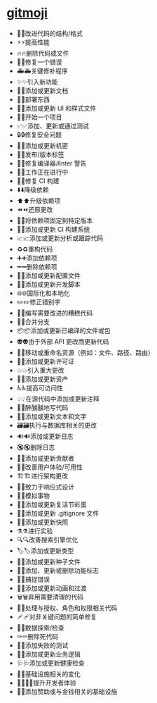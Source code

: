 # [gitmoji](https://gitmoji.dev)

- 🎨:art:改进代码的结构/格式
- ⚡:zap:提高性能
- 🔥:fire:删除代码或文件
- 🐛:bug:修复一个错误
- 🚑️:ambulance:关键修补程序
- ✨:sparkles:引入新功能
- 📝:memo:添加或更新文档
- 🚀:rocket:部署东西
- 💄:lipstick:添加或更新 UI 和样式文件
- 🎉:tada:开始一个项目
- ✅:white_check_mark:添加、更新或通过测试
- 🔒️:lock:修复安全问题
- 🔐:closed_lock_with_key:添加或更新机密
- 🔖:bookmark:发布/版本标签
- 🚨:rotating_light:修复编译器/linter 警告
- 🚧:construction:工作正在进行中
- 💚:green_heart:修复 CI 构建
- ⬇️:arrow_down:降级依赖
- ⬆️:arrow_up:升级依赖项
- ⏪️:rewind:还原更改
- 📌:pushpin:将依赖项固定到特定版本
- 👷:construction_worker:添加或更新 CI 构建系统
- 📈:chart_with_upwards_trend:添加或更新分析或跟踪代码
- ♻️:recycle:重构代码
- ➕:heavy_plus_sign:添加依赖项
- ➖:heavy_minus_sign:删除依赖项
- 🔧:wrench:添加或更新配置文件
- 🔨:hammer:添加或更新开发脚本
- 🌐:globe_with_meridians:国际化和本地化
- ✏️:pencil2:修正错别字
- 💩:poop:编写需要改进的糟糕代码
- 🔀:twisted_rightwards_arrows:合并分支
- 📦️:package:添加或更新已编译的文件或包
- 👽️:alien:由于外部 API 更改而更新代码
- 🚚:truck:移动或重命名资源（例如：文件、路径、路由）
- 📄:page_facing_up:添加或更新许可证
- 💥:boom:引入重大更改
- 🍱:bento:添加或更新资产
- ♿️:wheelchair:提高可访问性
- 💡:bulb:在源代码中添加或更新注释
- 🍻:beers:醉醺醺地写代码
- 💬:speech_balloon:添加或更新文本和文字
- 🗃️:card_file_box:执行与数据库相关的更改
- 🔊:loud_sound:添加或更新日志
- 🔇:mute:删除日志
- 👥:busts_in_silhouette:添加或更新贡献者
- 🚸:children_crossing:改善用户体验/可用性
- 🏗️:building_construction:进行架构更改
- 📱:iphone:致力于响应式设计
- 🤡:clown_face:模拟事物
- 🥚:egg:添加或更新复活节彩蛋
- 🙈:see_no_evil:添加或更新 .gitignore 文件
- 📸:camera_flash:添加或更新快照
- ⚗️:alembic:进行实验
- 🔍️:mag:改善搜索引擎优化
- 🏷️:label:添加或更新类型
- 🌱:seedling:添加或更新种子文件
- 🚩:triangular_flag_on_post:添加、更新或删除功能标志
- 🥅:goal_net:捕捉错误
- 💫:dizzy:添加或更新动画和过渡
- 🗑️:wastebasket:弃用需要清理的代码
- 🛂:passport_control:处理与授权、角色和权限相关代码
- 🩹:adhesive_bandage:对非关键问题的简单修复
- 🧐:monocle_face:数据探索/检查
- ⚰️:coffin:删除死代码
- 🧪:test_tube:添加失败的测试
- 👔:necktie:添加或更新业务逻辑
- 🩺:stethoscope:添加或更新健康检查
- 🧱:bricks:基础设施相关的变化
- 🧑‍💻:technologist:提升开发者体验
- 💸:money_with_wings:添加赞助或与金钱相关的基础设施
